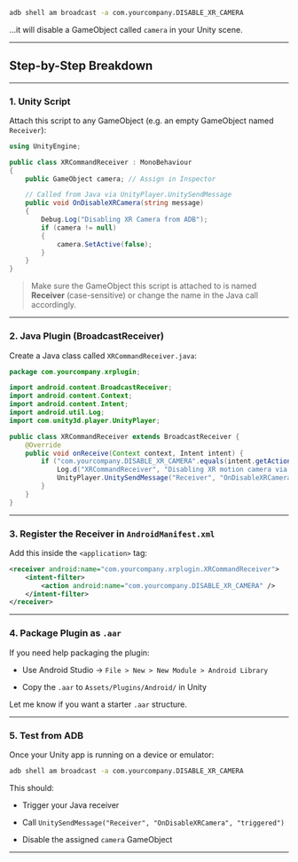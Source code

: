 
```bash
adb shell am broadcast -a com.yourcompany.DISABLE_XR_CAMERA

```

…it will disable a GameObject called  `camera`  in your Unity scene.

----------

## Step-by-Step Breakdown

----------

###  1.  **Unity Script**

Attach this script to any GameObject (e.g. an empty GameObject named  `Receiver`):

```csharp
using UnityEngine;

public class XRCommandReceiver : MonoBehaviour
{
    public GameObject camera; // Assign in Inspector

    // Called from Java via UnityPlayer.UnitySendMessage
    public void OnDisableXRCamera(string message)
    {
        Debug.Log("Disabling XR Camera from ADB");
        if (camera != null)
        {
            camera.SetActive(false);
        }
    }
}

```

>  Make sure the GameObject this script is attached to is named  **Receiver**  (case-sensitive) or change the name in the Java call accordingly.

----------

### 2.  **Java Plugin (BroadcastReceiver)**

Create a Java class called  `XRCommandReceiver.java`:

```java
package com.yourcompany.xrplugin;

import android.content.BroadcastReceiver;
import android.content.Context;
import android.content.Intent;
import android.util.Log;
import com.unity3d.player.UnityPlayer;

public class XRCommandReceiver extends BroadcastReceiver {
    @Override
    public void onReceive(Context context, Intent intent) {
        if ("com.yourcompany.DISABLE_XR_CAMERA".equals(intent.getAction())) {
            Log.d("XRCommandReceiver", "Disabling XR motion camera via Unity");
            UnityPlayer.UnitySendMessage("Receiver", "OnDisableXRCamera", "triggered");
        }
    }
}

```

----------

###  3.  **Register the Receiver in  `AndroidManifest.xml`**

Add this inside the  `<application>`  tag:

```xml
<receiver android:name="com.yourcompany.xrplugin.XRCommandReceiver">
    <intent-filter>
        <action android:name="com.yourcompany.DISABLE_XR_CAMERA" />
    </intent-filter>
</receiver>

```

----------

### 4.  **Package Plugin as  `.aar`**

If you need help packaging the plugin:

-   Use Android Studio →  `File > New > New Module > Android Library`
    
-   Copy the  `.aar`  to  `Assets/Plugins/Android/`  in Unity
    

Let me know if you want a starter  `.aar`  structure.

----------

### 5.  **Test from ADB**

Once your Unity app is running on a device or emulator:

```bash
adb shell am broadcast -a com.yourcompany.DISABLE_XR_CAMERA

```

This should:

-   Trigger your Java receiver
    
-   Call  `UnitySendMessage("Receiver", "OnDisableXRCamera", "triggered")`
    
-   Disable the assigned  `camera`  GameObject
    

----------
